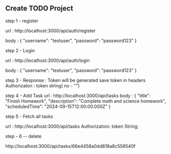 ## Create TODO Project 

step 1 - register 

url : http://localhost:3000/api/auth/register

body : {
  "username": "testuser",
  "password": "password123"
}


step 2 - Login 

url : http://localhost:3000/api/auth/login

body : {
  "username": "testuser",
  "password": "password123"
}

step 3 - 
Response : Token will be generated
 save token in headers 
 Authorizaton : token string( no - "")

 step 4 - Add Task
 url : http://localhost:3000/api/tasks
body : 
{
  "title": "Finish Homework",
  "description": "Complete math and science homework",
  "scheduledTime": "2024-09-15T12:00:00.000Z"
}

step 5 - Fetch all tasks 

url : http://localhost:3000/api/tasks
Authorization: token String;



step - 6 -- delete 

 http://localhost:3000/api/tasks/66e4458a0dd818a8c556540f

 
